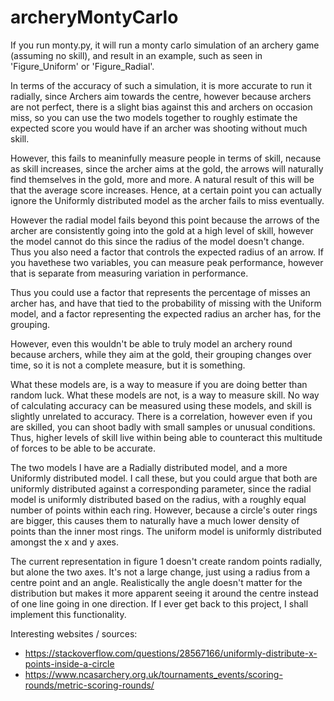 # archeryMontyCarlo

If you run monty.py, it will run a monty carlo simulation of an archery game (assuming no skill), and result in an example, such as seen in 'Figure_Uniform' or 'Figure_Radial'. 

In terms of the accuracy of such a simulation, it is more accurate to run it radially, since Archers aim towards the centre, however because archers are not perfect, there is a slight bias against this and archers on occasion miss, so you can use the two models together to roughly estimate the expected score you would have if an archer was shooting without much skill. 

However, this fails to meaninfully measure people in terms of skill, necause as skill increases, since the archer aims at the gold, the arrows will naturally find themselves in the gold, more and more. A natural result of this will be that the average score increases. 
Hence, at a certain point you can actually ignore the Uniformly distributed model as the archer fails to miss eventually. 

However the radial model fails beyond this point because the arrows of the archer are consistently going into the gold at a high level of skill, however the model cannot do this since the radius of the model doesn't change. Thus you also need a factor that controls the expected radius of an arrow. If you havethese two variables, you can measure peak performance, however that is separate from measuring variation in performance. 

Thus you could use a factor that represents the percentage of misses an archer has, and have that tied to the probability of missing with the Uniform model, and a factor representing the expected radius an archer has, for the grouping. 

However, even this wouldn't be able to truly model an archery round because archers, while they aim at the gold, their grouping changes over time, so it is not a complete measure, but it is something. 


What these models are, is a way to measure if you are doing better than random luck. 
What these models are not, is a way to measure skill. No way of calculating accuracy can be measured using these models, and skill is slightly unrelated to accuracy. There is a correlation, however even if you are skilled, you can shoot badly with small samples or unusual conditions. Thus, higher levels of skill live within being able to counteract this multitude of forces to be able to be accurate. 


The two models I have are a Radially distributed model, and a more Uniformly distributed model. I call these, but you could argue that both are uniformly distributed against a corresponding parameter, since the radial model is uniformly distributed based on the radius, with a roughly equal number of points within each ring. However, because a circle's outer rings are bigger, this causes them to naturally have a much lower density of points than the inner most rings. 
The uniform model is uniformly distributed amongst the x and y axes. 

The current representation in figure 1 doesn't create random points radially, but alone the two axes. It's not a large change, just using a radius from a centre point and an angle. Realistically the angle doesn't matter for the distribution but makes it more apparent seeing it around the centre instead of one line going in one direction. If I ever get back to this project, I shall implement this functionality. 


Interesting websites / sources:
- https://stackoverflow.com/questions/28567166/uniformly-distribute-x-points-inside-a-circle
- https://www.ncasarchery.org.uk/tournaments_events/scoring-rounds/metric-scoring-rounds/
